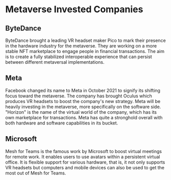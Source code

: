 # Metaverse Invested Companies

## ByteDance

ByteDance brought a leading VR headset maker Pico to mark their presence in the hardware industry for the metaverse. They are working on a more stable NFT marketplace to engage people in financial transactions. The aim is to create a fully stabilized interoperable experience that can persist between different metaversal implementations. 

## Meta

Facebook changed its name to Meta in October 2021 to signify its shifting focus toward the metaverse. The company has brought Oculus which produces VR headsets to boost the company's new strategy. Meta will be heavily investing in the metaverse, more specifically on the software side. "Horizon" is the name of the virtual world of the company, which has its own marketplace for transactions. Meta has quite a stronghold overall with both hardware and software capabilities in its bucket. 

## Microsoft

Mesh for Teams is the famous work by Microsoft to boost virtual meetings for remote work. It enables users to use avatars within a persistent virtual office. It is flexible support for various hardware, that is, it not only supports VR headsets but computers and mobile devices can also be used to get the most out of Mesh for Teams.